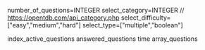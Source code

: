 number_of_questions=INTEGER
select_category=INTEGER   // https://opentdb.com/api_category.php
select_difficulty=["easy","medium","hard"]
select_type=["multiple","boolean"]

<!-- Save in localstorage -->
index_active_questions
answered_questions
time
array_questions